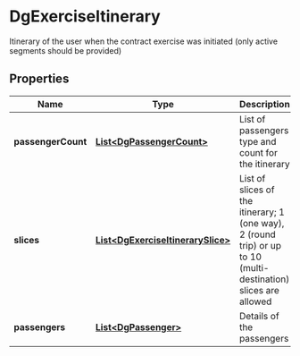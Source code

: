 

# DgExerciseItinerary

Itinerary of the user when the contract exercise was initiated (only active segments should be provided)

## Properties

| Name | Type | Description | Notes |
|------------ | ------------- | ------------- | -------------|
|**passengerCount** | [**List&lt;DgPassengerCount&gt;**](DgPassengerCount.md) | List of passengers type and count for the itinerary |  |
|**slices** | [**List&lt;DgExerciseItinerarySlice&gt;**](DgExerciseItinerarySlice.md) | List of slices of the itinerary; 1 (one way),  2 (round trip) or up to 10 (multi-destination) slices are allowed |  |
|**passengers** | [**List&lt;DgPassenger&gt;**](DgPassenger.md) | Details of the passengers |  [optional] |



